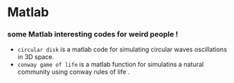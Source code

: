 # Matlab
### some Matlab interesting codes for weird people !
*  `circular disk` is a matlab code for simulating circular waves oscillations in 3D space.
* `conway game of life` is a matlab function for simulatins a natural community using conway rules of life .

